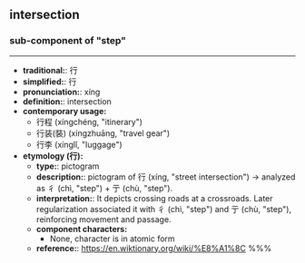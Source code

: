 ## intersection
### sub-component of "step"
---
- **traditional:**: 行
- **simplified:**: 行
- **pronunciation:**: xíng
- **definition:**: intersection
- **contemporary usage:**
  - 行程 (xíngchéng, "itinerary")
  - 行装(裝) (xíngzhuāng, "travel gear")
  - 行李 (xínglǐ, "luggage")
- **etymology (行):**
  - **type:**: pictogram
  - **description:**: pictogram of 行 (xíng, "street intersection") → analyzed as 彳 (chì, "step") + 亍 (chù, "step").
  - **interpretation:**: It depicts crossing roads at a crossroads. Later regularization associated it with 彳 (chì, "step") and 亍 (chù, "step"), reinforcing movement and passage.
  - **component characters:**
    - None, character is in atomic form
  - **reference:**: https://en.wiktionary.org/wiki/%E8%A1%8C
%%%
